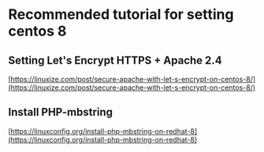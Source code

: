# Recommended tutorial for setting centos 8

## Setting Let's Encrypt HTTPS + Apache 2.4

[https://linuxize.com/post/secure-apache-with-let-s-encrypt-on-centos-8/](https://linuxize.com/post/secure-apache-with-let-s-encrypt-on-centos-8/)

## Install PHP-mbstring 

[https://linuxconfig.org/install-php-mbstring-on-redhat-8](https://linuxconfig.org/install-php-mbstring-on-redhat-8)

